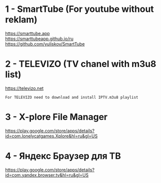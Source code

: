 # 1 - SmartTube (For youtube without reklam)

https://smarttube.app
<br>
https://smarttubeapp.github.io/ru
<br>
https://github.com/yuliskov/SmartTube

# 2 - TELEVIZO (TV chanel with m3u8 list)

https://televizo.net

```
For TELEVIZO need to download and install IPTV.m3u8 playlist
```

# 3 - X-plore File Manager

https://play.google.com/store/apps/details?id=com.lonelycatgames.Xplore&hl=ru&gl=US

# 4 - Яндекс Браузер для ТВ

https://play.google.com/store/apps/details?id=com.yandex.browser.tv&hl=ru&gl=US
